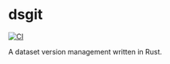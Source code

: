 # dsgit

[![CI](https://github.com/sott0n/dsgit/actions/workflows/ci.yml/badge.svg?branch=main)](https://github.com/sott0n/dsgit/actions/workflows/ci.yml)

A dataset version management written in Rust.
